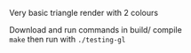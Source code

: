 Very basic triangle render with 2 colours

Download and run commands in build/ compile <br>
`make` then run with `./testing-gl`
